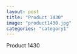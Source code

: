 ```yaml
---
layout: post
title: "Product 1430"
image: "product1430.jpg"
categories: "category1"
---
```

Product 1430
